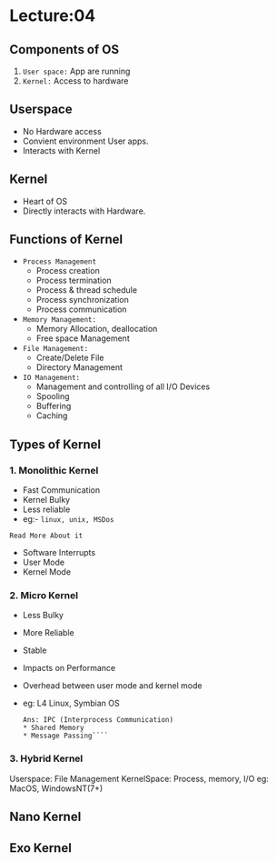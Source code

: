 # Lecture:04

## Components of OS

1. `User space:` App are running
2. `Kernel:` Access to hardware

## Userspace

* No Hardware access
* Convient environment User apps.
* Interacts with Kernel

## Kernel

* Heart of OS
* Directly interacts with Hardware.

## Functions of Kernel

* `Process Management`
  * Process creation
  * Process termination
  * Process & thread schedule
  * Process synchronization
  * Process communication
* `Memory Management:`
  * Memory Allocation, deallocation
  * Free space Management
* `File Management:`
  * Create/Delete File
  * Directory Management
* `IO Management:`
  * Management and controlling of all I/O Devices
  * Spooling
  * Buffering
  * Caching

## Types of Kernel

### 1. Monolithic Kernel

* Fast Communication
* Kernel Bulky
* Less reliable
* eg:- `linux, unix, MSDos`

`Read More About it`

* Software Interrupts
* User Mode
* Kernel Mode

### 2. Micro Kernel

* Less Bulky
* More Reliable
* Stable
* Impacts on Performance
* Overhead between user mode and kernel mode
* eg: L4 Linux, Symbian OS

    ````How User mode and Kernel mode interacts?
    Ans: IPC (Interprocess Communication)
    * Shared Memory
    * Message Passing````

### 3. Hybrid Kernel

Userspace: File Management
KernelSpace: Process, memory, I/O
eg: MacOS, WindowsNT(7+)

## Nano Kernel

## Exo Kernel
